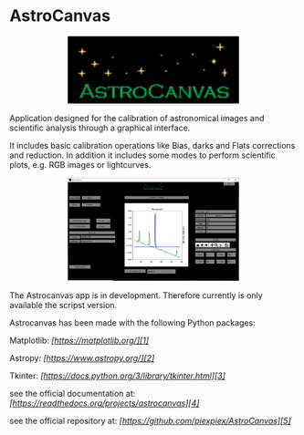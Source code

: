 # AstroCanvas

<p align="center">
<img src="configuration/Logo.gif" width=300>



Application designed for the calibration of astronomical images and scientific analysis through a graphical interface.

It includes basic calibration operations like Bias, darks and Flats corrections and reduction. In addition it includes some modes to perform scientific plots, e.g. RGB images or lightcurves.

<p align="center">
<img src="docs/figures/fig7.png" width=300>

The Astrocanvas app is in development. Therefore currently is only available the scripst version.

Astrocanvas has been made with the following Python packages:

Matplotlib: *[https://matplotlib.org/][1]*
 
Astropy: *[https://www.astropy.org/][2]*

Tkinter: *[https://docs.python.org/3/library/tkinter.html][3]*

[1]: https://matplotlib.org/

[2]: https://www.astropy.org/

[3]: https://docs.python.org/3/library/tkinter.html

see the official documentation at: *[https://readthedocs.org/projects/astrocanvas][4]*

see the official repository at: *[https://github.com/piexpiex/AstroCanvas][5]*

[4]: https://readthedocs.org/projects/astrocanvas/

[5]: https://github.com/piexpiex/AstroCanvas
